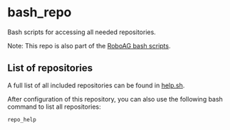 # bash_repo
Bash scripts for accessing all needed repositories.

Note: This repo is also part of the [RoboAG bash scripts](https://github.com/RoboAG/bash_roboag).

## List of repositories
A full list of all included repositories can be found in [help.sh](scripts/help.sh).

After configuration of this repository, you can also use the following bash command to list all repositories:

    repo_help

